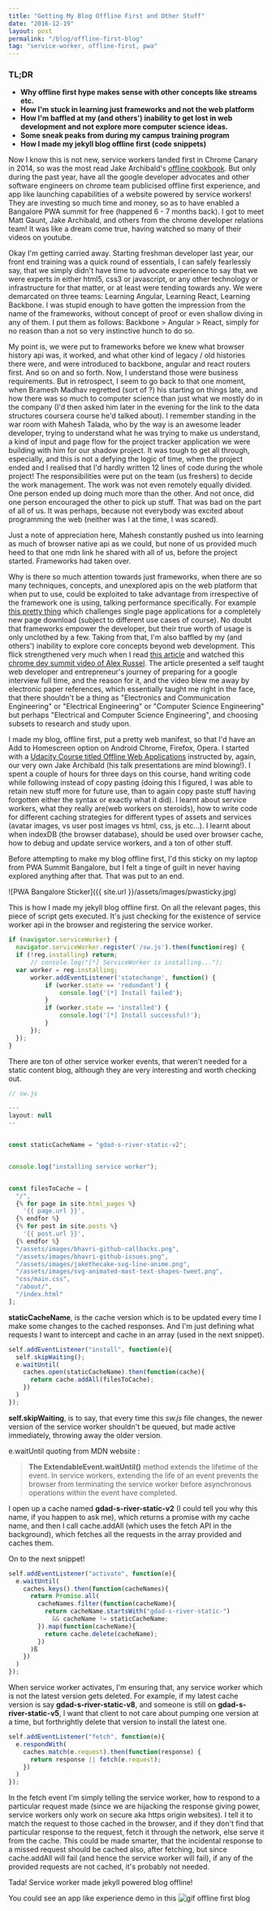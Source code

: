 ```yaml
---
title: "Getting My Blog Offline First and Other Stuff"
date: "2016-12-19"
layout: post
permalink: "/blog/offline-first-blog"
tag: "service-worker, offline-first, pwa"
---
```


### **TL;DR**

- **Why offline first hype makes sense with other concepts like streams etc.**
- **How I'm stuck in learning just frameworks and not the web platform**
- **How I'm baffled at my (and others') inability to get lost in web development and not explore more computer science ideas.**
- **Some sneak peaks from during my campus training program**
- **How I made my jekyll blog offline first (code snippets)**

Now I know this is not new, service workers landed first in Chrome Canary in 2014, so was the most read Jake Archibald's [offline cookbook](https://jakearchibald.com/2014/offline-cookbook/). But only during the past year, have all the google developer advocates and other software engineers on chrome team publicised offline first experience, and app like launching capabilities of a website powered by service workers! They are investing so much time and money, so as to have enabled a Bangalore PWA summit for free (happened 6 - 7 months back). I got to meet Matt Gaunt, Jake Archibald, and others from the chrome developer relations team! It was like a dream come true, having watched so many of their videos on youtube.

Okay I'm getting carried away. Starting freshman developer last year, our front end training was a quick round of essentials, I can safely fearlessly say, that we simply didn't have time to advocate experience to say that we were experts in either html5, css3 or javascript, or any other technology or infrastructure for that matter, or at least were tending towards any. We were demarcated on three teams: Learning Angular, Learning React, Learning Backbone. I was stupid enough to have gotten the impression from the name of the frameworks, without concept of proof or even shallow diving in any of them. I put them as follows: Backbone > Angular > React, simply for no reason than a not so very instinctive hunch to do so.

My point is, we were put to frameworks before we knew what browser history api was, it worked, and what other kind of legacy / old histories there were, and were introduced to backbone, angular and react routers first. And so on and so forth. Now, I understand those were business requirements. But in retrospect, I seem to go back to that one moment, when Bramesh Madhav regretted (sort of ?) his starting on things late, and how there was so much to computer science than just what we mostly do in the company (I'd then asked him later in the evening for the link to the data structures coursera course he'd talked about). I remember standing in the war room with Mahesh Talada, who by the way is an awesome leader developer, trying to understand what he was trying to make us understand, a kind of input and page flow for the project tracker application we were building with him for our shadow project. It was tough to get all through, especially, and this is not a defying the logic of time, when the project ended and I realised that I'd hardly written 12 lines of code during the whole project! The responsibilities were put on the team (us freshers) to decide the work management. The work was not even remotely equally divided. One person ended up doing much more than the other. And not once, did one person encouraged the other to pick up stuff. That was bad on the part of all of us. It was perhaps, because not everybody was excited about programming the web (neither was I at the time, I was scared).

Just a note of appreciation here, Mahesh constantly pushed us into learning as much of browser native api as we could, but none of us provided much heed to that one mdn link he shared with all of us, before the project started. Frameworks had taken over.

Why is there so much attention towards just frameworks, when there are so many techniques, concepts, and unexplored apis on the web platform that when put to use, could be exploited to take advantage from irrespective of the framework one is using, talking performance specifically. For example [this pretty thing](https://jakearchibald.com/2016/fun-hacks-faster-content/) which challenges single page applications for a completely new page download (subject to different use cases of course). No doubt that frameworks empower the developer, but their true worth of usage is only unclothed by a few. Taking from that, I'm also baffled by my (and others') inability to explore core concepts beyond web development. This flick strengthened very much when I read [this article](https://medium.freecodecamp.com/why-i-studied-full-time-for-8-months-for-a-google-interview-cc662ce9bb13#.1qygey3j1) and watched this [chrome dev summit video of Alex Russel](https://www.youtube.com/watch?v=4bZvq3nodf4). The article presented a self taught web developer and entrepreneur's journey of preparing for a google interview full time, and the reason for it, and the video blew me away by electronic paper references, which essentially taught me right in the face, that there shouldn't be a thing as "Electronics and Communication Engineering" or "Electrical Engineering" or "Computer Science Engineering" but perhaps "Electrical and Computer Science Engineering", and choosing subsets to research and study upon.

I made my blog, offline first, put a pretty web manifest, so that I'd have an Add to Homescreen option on Android Chrome, Firefox, Opera. I started with a [Udacity Course titled Offline Web Applications​](https://www.udacity.com/course/offline-web-applications--ud899) instructed by, again, our very own Jake Archibald (his talk presentations are mind blowing!). I spent a couple of hours for three days on this course, hand writing code while following instead of copy pasting (doing this I figured, I was able to retain new stuff more for future use, than to again copy paste stuff having forgotten either the syntax or exactly what it did). I learnt about service workers, what they really are(web workers on steroids), how to write code for different caching strategies for different types of assets and services (avatar images, vs user post images vs html, css, js etc...). I learnt about when indexDB (the browser database), should be used over browser cache, how to debug and update service workers, and a ton of other stuff.

Before attempting to make my blog offline first, I'd this sticky on my laptop from PWA Summit Bangalore, but I felt a tinge of guilt in never having explored anything after that. That was put to an end.

![PWA Bangalore Sticker]({{ site.url }}/assets/images/pwasticky.jpg)

This is how I made my jekyll blog offline first. On all the relevant pages, this piece of script gets executed. It's just checking for the existence of service worker api in the browser and registering the service worker.

```javascript
if (navigator.serviceWorker) {
  navigator.serviceWorker.register('/sw.js').then(function(reg) {
  if (!reg.installing) return;
      // console.log("[*] ServiceWorker is installing...");
  var worker = reg.installing;
      worker.addEventListener('statechange', function() {
          if (worker.state == 'redundant') {
              console.log('[*] Install failed');
          }
          if (worker.state == 'installed') {
              console.log('[*] Install successful!');
          }
      });
  });
}
```

There are ton of other service worker events, that weren't needed for a static content blog, although they are very interesting and worth checking out.


```javascript
// sw.js 

---
layout: null
--


const staticCacheName = "gdad-s-river-static-v2";


console.log("installing service worker");


const filesToCache = [
  "/",
  {% for page in site.html_pages %}
    '{{ page.url }}',
  {% endfor %}
  {% for post in site.posts %}
    '{{ post.url }}',
  {% endfor %}
  "/assets/images/bhavri-github-callbacks.png",
  "/assets/images/bhavri-github-issues.png",
  "/assets/images/jakethecake-svg-line-anime.png",
  "/assets/images/svg-animated-mast-text-shapes-tweet.png",
  "css/main.css",
  "/about/",
  "/index.html"
];
```

**staticCacheName**, is the cache version which is to be updated every time I make some changes to the cached responses. And I'm just defining what requests I want to intercept and cache in an array (used in the next snippet).

```javascript
self.addEventListener("install", function(e){
  self.skipWaiting();
  e.waitUntil(
    caches.open(staticCacheName).then(function(cache){
      return cache.addAll(filesToCache);
    })
  )
});
```

**self.skipWaiting**, is to say, that every time this *sw.js* file changes, the newer version of the service worker shouldn't be queued, but made active immediately, throwing away the older version.

e.waitUntil quoting from MDN website :

> **The ExtendableEvent.waitUntil()** method extends the lifetime of the event. In service workers, extending the life of an event prevents the browser from terminating the service worker before asynchronous operations within the event have completed.


I open up a cache named **gdad-s-river-static-v2** (I could tell you why this name, if you happen to ask me), which returns a promise with my cache name, and then I call cache.addAll (which uses the fetch API in the background), which fetches all the requests in the array provided and caches them.

On to the next snippet!

```javascript
self.addEventListener("activate", function(e){
  e.waitUntil(
    caches.keys().then(function(cacheNames){
      return Promise.all(
        cacheNames.filter(function(cacheName){
          return cacheName.startsWith("gdad-s-river-static-")
            && cacheName != staticCacheName;
        }).map(function(cacheName){
          return cache.delete(cacheName);
        })
      )ß
    })
  )
});
```

When service worker activates, I'm ensuring that, any service worker which is not the latest version gets deleted. For example, if my latest cache version is say **gdad-s-river-static-v8**, and someone is still on **gdad-s-river-static-v5**, I want that client to not care about pumping one version at a time, but forthrightly delete that version to install the latest one.

```javascript
self.addEventListener("fetch", function(e){
  e.respondWith(
    caches.match(e.request).then(function(response) {
      return response || fetch(e.request);
    })
  )
});
```

In the fetch event I'm simply telling the service worker, how to respond to a particular request made (since we are hijacking the response giving power, service workers only work on secure aka https origin websites). I tell it to match the request to those cached in the browser, and if they don't find that particular response to the request, fetch it through the network, else serve it from the cache. This could be made smarter, that the incidental response to a missed request should be cached also, after fetching, but since cache.addAll will fail (and hence the service worker will fail), if any of the provided requests are not cached, it's probably not needed.

Tada! Service worker made jekyll powered blog offline!

You could see an app like experience demo in this ![gif offline first blog](https://media.giphy.com/media/l4JyWeu74yyEFJDUI/source.gif)